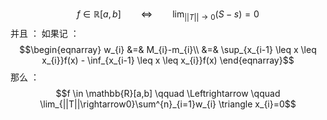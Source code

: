 $$\tag{定理9.8}f \in \mathbb{R}[a,b] \qquad \Leftrightarrow \qquad \lim_{||T||\rightarrow 0 }(S-s)=0$$
并且 ：
如果记 ：
$$\begin{eqnarray}
w_{i} 
&=& 
M_{i}-m_{i}\\
&=&
\sup_{x_{i-1} \leq x \leq x_{i}}f(x) - \inf_{x_{i-1} \leq x \leq x_{i}}f(x)
\end{eqnarray}$$
那么 ：
$$f \in \mathbb{R}[a,b] \qquad \Leftrightarrow \qquad \lim_{||T||\rightarrow0}\sum^{n}_{i=1}w_{i} \triangle x_{i}=0$$